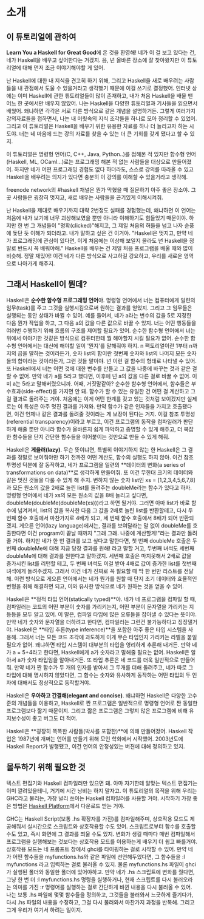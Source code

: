# 소개

## 이 튜토리얼에 관하여

**Learn You a Haskell for Great Good**에 온 것을 환영해! 네가 이 걸 보고 있다는 건, 네가 Haskell을 배우고 싶어한다는 거겠지. 음, 넌 올바른 장소에 잘 찾아왔지만 이 튜토리얼에 대해 먼저 조금 이야기해야할 게 있어.

난 Haskell에 대한 내 지식을 견고히 하기 위해, 그리고 Haskell을 새로 배우려는 사람들을 내 관점에서 도울 수 있을거라고 생각했기 때문에 이걸 쓰기로 결정했어. 인터넷 상에는 이미 Haskell에 관한 튜토리얼들이 많이 존재하고, 내가 처음 Haskell을 배울 땐 어느 한 곳에서만 배우지 않았어. 나는 Haskell을 다양한 튜토리얼과 기사들을 읽으면서 배웠어. 왜냐하면 각각은 서로 다른 방식으로 같은 개념을 설명하거든. 그렇게 여러가지 강의자료들을 접하면서, 나는 내 머릿속의 지식 조각들을 하나로 모아 정리할 수 있었어. 그리고 이 튜토리얼은 Haskell을 배우기 위한 유용한 자료를 하나 더 늘리고자 하는 시도야. 너는 네 마음에 드는 강의 자료를 찾을 수 있는 더 큰 기회를 갖게 됐다고 할 수 있지.

이 튜토리얼은 명령형 언어(C, C++, Java, Python..)를 접해본 적 있지만 함수형 언어(Haskell, ML, OCaml...)로는 프로그래밍 해본 적 없는 사람들을 대상으로 만들어졌어. 하지만 네가 어떤 프로그래밍 경험도 없다 하더라도, 스스로 강의를 따라올 수 있고 Haskell을 배우려는 의지가 있다면 충분히 이 강의를 이해할 수 있을거라고 생각해.

freenode network의 #haskell 채널은 뭔가 막혔을 때 질문하기 아주 좋은 장소야. 그 곳 사람들은 굉장히 멋지고, 새로 배우는 사람들을 끈기있게 이해시켜줘.

난 Haskell을 제대로 배우기까지 대략 2번정도 실패를 경험했는데, 왜냐하면 이 언어는 처음에 내가 보기에 너무 괴상해보였을 뿐만 아니라 이해하기도 힘들었기 때문이야. 하지만 한 번 그 개념들이 "명확(clicked)"해지고, 그 제일 처음의 허들을 넘고 나자 순풍에 돛단 듯 이해가 되더라고. 내가 말하고 싶은 건 이거야. "Haskell은 멋지고, 만약 네가 프로그래밍에 관심이 있다면, 이게 처음에는 이상해 보일지 몰라도 넌 Haskell을 정말로 반드시 꼭 배워야해." Haskell을 배우는 건 제일 처음 프로그램을 배울 때와 많이 비슷해. 정말 재밌어! 이건 네가 다른 방식으로 사고하길 강요하고, 우리를 새로운 영역으로 나아가게 해주지.

## 그래서 Haskell이 뭔데?

Haskell은 **순수한 함수형 프로그래밍 언어**야. 명령형 언어에서 너는 컴퓨터에게 일련의 임무(task)를 주고 그것을 실행시킴으로써 원하는 결과를 얻었지. 그리고 그 임무들은 실행되는 동안 상태가 바뀔 수 있어. 예를 들어서, 네가 a라는 변수의 값을 5로 지정한 다음 뭔가 작업을 하고, 그 다음 a의 값을 다른 값으로 바꿀 수 있지. 너는 어떤 행동들을 여러번 수행하기 위해 흐름의 구조를 제어할 필요가 있어. 순수한 함수형 언어에서 너는 위에서 이야기한 것같은 방식으로 컴퓨터한테 뭘 해야할지 시킬 필요가 없어. 순수한 함수형 언어에서는 대신에 해야할 일이 '뭔지'를 말해줘야 하지. n 팩토리얼이란 1부터 n까지의 곱을 말하는 것이라든가, 숫자 list의 합이란 첫번째 숫자와 list의 나머지 모든 숫자들의 합이라는 것이라든가, 그런 것들 말이야. 넌 이런 걸 함수의 형태로 나타낼 수 있어. 또 Haskell에서 너는 어떤 것에 대한 변수를 만들고 그 값을 나중에 바꾸는 것과 같은 걸 할 수 없어. 만약 네가 a를 5라고 했다면, 이후에 넌 a의 값을 다른 걸로 바꿀 수 없어. 이미 a는 5라고 말해버렸으니까. 어때, 거짓말같아? 순수한 함수형 언어에서, 함수들은 부수효과(side-effect)를 가지면 안 돼. 함수가 할 수 있는 유일한 건 어떤 걸 계산하고 그걸 결과로 돌려주는 거야. 처음에는 이게 어떤 한계를 갖고 있는 것처럼 보이겠지만 실제로는 이 특성은 아주 멋진 결과를 가져와. 만약 함수가 같은 인자들을 가지고 호출됐다면, 이건 언제나 같은 결과를 돌려줄 것이라는 게 보장이 된다는 거지. 이걸 참조 투명성(referential transparency)이라고 부르고, 이건 프로그램의 동작을 컴파일러가 판단하게 해줄 뿐만 아니라 함수가 올바른지 쉽게 파악하고 증명할 수 있게 해주고, 더 복잡한 함수들을 단지 간단한 함수들을 이어붙이는 것만으로 만들 수 있게 해줘.

Haskell은 **게을러(lazy)**. 무슨 뜻이냐면, 특별히 이야기하지 않는 한 Haskell은 그 결과를 정말로 보여줘야만 하기 전까진 어떤 계산도, 함수의 실행도 하지 않아. 이건 참조투명성 덕분에 잘 동작하고, 네가 프로그램을 일련의 **데이터의 변화(a series of transformations on data)**로 생각하게 만들어줘. 또 이건 무한대 크기의 데이터와 같은 멋진 것들을 다룰 수 있게 해 주지. 변하지 않는 숫자 list인 xs = [1,2,3,4,5,6,7,8]과 모든 원소의 값을 2배로 늘린 list를 돌려주는 doubleMe라는 함수가 있다고 하자. 명령형 언어에서 네가 xs의 모든 원소의 값을 8배 늘리고 싶다면, doubleMe(doubleMe(doubleMe(xs)))라고 하면 될거야. 그러면 아마 list가 바로 함수에 넘겨져서, list의 값을 복사한 다음 그 값을 2배로 늘린 list를 반환할테고, 다시 두 번째 함수 호출에서 마찬가지로 4배가 되고, 세 번째 함수 호출에서 8배가 되어 반환되겠지. 게으른 언어(lazy language)에서는, 결과를 보여달라는 말 없이 doubleMe를 호출한다면 이건 program이 끝날 때까지 "그래 그래. 나중에 계산할게!"라는 결과만 돌려줄 거야. 하지만 네가 한 번 결과를 보고 싶다고 말한다면, 첫 번째 doubleMe 호출은 두 번째 doubleMe에 대해 지금 당장 결과를 원해! 라고 말할 거고,  두번째 녀석도 세번째 doubleMe에 대해 결과를 원한다고 말하겠지. 세번째 호출은 마지못해서 2배로 값을 증가시킨 list를 리턴할 테고, 두 번째 녀석도 이걸 받아 4배로 값이 증가한 list를 첫번째 녀석에게 돌려주겠지. 그래서 이건 네가 진짜로 꼭 필요할 때 딱 한 번만 리스트를 전달해. 이런 방식으로 게으른 언어에서는 네가 뭔가를 원할 때 단지 초기 데이터와 효율적인 변형을 취해 해결하면 되고, 이와 유사한 방식으로 네가 원하는 것을 얻을 수 있어.

Haskell은 **정적 타입 언어(statically typed)**야. 네가 네 프로그램을 컴파일 할 때, 컴파일러는 코드의 어떤 부분이 숫자를 가리키는지, 어떤 부분이 문자열을 가리키는 지 등등을 모두 알고 있어. 이 말은, 컴파일 타임에 많은 오류들을 잡아낼 수 있다는 뜻이야. 만약 네가 숫자와 문자열을 더하려고 한다면, 컴파일러는 그런건 불가능하다고 징징댈거야. Haskell은 **타입 추론(type inference)**을 포함한 아주 좋은 타입 시스템을 사용해. 그래서 너는 모든 코드 조각에 과도하게 이게 무슨 타입인지 가리키는 라벨을 붙일 필요가 없어. 왜냐하면 타입 시스템이 대부분의 타입을 영리하게 추론해 내거든.  만약 네가 a = 5+4라고 한다면, Haskell에게 a가 숫자라고 말해줄 필요는 없어. Haskell은 알아서 a가 숫자 타입임을 알아내거든. 또 타입 추론은 네 코드를 더욱 일반적으로 만들어줘. 만약 네가 짠 함수가 두 개의 인자를 받아서 그 두개를 더해 돌려주고, 네가 따로 그 타입에 대해 명시하지 않았다면, 그 함수는 숫자와 유사하게 동작하는 어떤 타입의 두 인자에 대해서도 정상적으로 동작할거야.

Haskell은 **우아하고 간결해(elegant and concise)**. 왜냐하면 Haskell은 다양한 고수준의 개념들을 이용하고, Haskell로 짠 프로그램은 일반적으로 명령형 언어로 짠 동일한 프로그램보다 짧기 때문이지. 그리고 짧은 프로그램은 그렇지 않은 프로그램에 비해 유지보수성이 좋고 버그도 더 적어.

Haskell은 **굉장히 똑똑한 사람들(박사를 포함한)**에 의해 만들어졌어. Haskell 작업은 1987년에 개쩌는 언어를 만들기 위해 모인 학회에서 시작했어. 2003년도에 Haskell Report가 발행됐고, 이건 언어의 안정성있는 버젼에 대해 정의하고 있지.

## 몰두하기 위해 필요한 것

텍스트 편집기와 Haskell 컴파일러만 있으면 돼. 아마 자기한테 알맞는 텍스트 편집기는 이미 깔려있을테니, 거기에 시간 낭비는 하지 말자고. 이 튜토리얼의 목적을 위해 우리는 GHC라고 불리는, 가장 널리 쓰이는 Haskell 컴파일러를 사용할 거야. 시작하기 가장 좋은 방법은 [Haskell Platform](https://www.haskell.org/platform/)에서 다운로드 받는 거야.

GHC는 Haskell Script(보통 .hs 확장자를 가진)를 컴파일해주며, 상호작용 모드도 제공해줘서 실시간으로 스크립트와 상호작용할 수도 있어. 스크립트로부터 함수를 호출할 수도 있고, 즉시 화면에 그 결과를 띄울 수도 있지. 변화가 생길 때마다 매번 컴파일해서 프로그램을 실행해보는 것보다는 상호작용 모드를 이용하는게 배우기 더 쉽고 빠를거야. 상호작용 모드는 네 프롬프트 창에서 ghci를 타이핑하는 걸로 시작할 수 있어. 만약 네가 어떤 함수들을 myfunctions.hs와 같은 파일에 선언해두었다면, 그 함수들을 :l myfunctions 라고 입력하는 걸로 불러올 수 있지. 물론 myfunctions.hs 파일이 ghci가 실행된 폴더와 동일한 폴더에 있어야하고. 만약 네가 .hs 스크립트에 변화를 줬다면, 그냥 한 번 더 :l myfunctions.hs 명령을 실행하거나, 현재 스크립트를 다시 불러오라는 의미를 가진 :r 명령어를 실행하는 걸로 간단하게 바뀐 내용을 다시 불러올 수 있어. 나는 보통 .hs 파일에 몇몇 함수들을 정의하고, 그것들을 불러와서 느긋하게 즐기다가, 다시 .hs 파일의 내용을 수정하고, 그걸 다시 불러와서 마찬가지 과정을 반복해. 그리고 그게 우리가 여기서 하려는 일이지.
